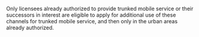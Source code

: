 Only licensees already authorized to provide trunked mobile service or their successors in interest are eligible to apply for additional use of these channels for trunked mobile service, and then only in the urban areas already authorized.

